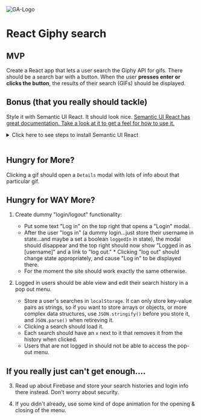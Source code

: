 ![GA-Logo](https://camo.githubusercontent.com/6ce15b81c1f06d716d753a61f5db22375fa684da/68747470733a2f2f67612d646173682e73332e616d617a6f6e6177732e636f6d2f70726f64756374696f6e2f6173736574732f6c6f676f2d39663838616536633963333837313639306533333238306663663535376633332e706e67) 

# React Giphy search

## MVP

Create a React app that lets a user search the Giphy API for gifs. There should be a search bar with a button.  When the user **presses enter or clicks the button**, the results of their search (GIFs) should be displayed.

## Bonus (that you really should tackle)

Style it with Semantic UI React.  It should look nice.  [Semantic UI React has great documentation.  Take a look at it to get a feel for how to use it.](https://react.semantic-ui.com/)

<details>
   <summary>Click here to see steps to install Semantic UI React</summary>
      
   1. `npm install semantic-ui-css`
   2. `npm install semantic-ui-react`
   3. Inside of `index.js`, above your `index.css`, `import 'semantic-ui-css/semantic.min.css';`

</details>
<br />

## Hungry for More?

Clicking a gif should open a `Details` modal with lots of info about that particular gif.

## Hungry for WAY More?  

1. Create dummy "login/logout" functionality:
    * Put some text "Log in" on the top right that opens a "Login" modal. 
    * After the user "logs in" (a dummy login...just store their username in state...and maybe a set a boolean `loggedIn` in state), the modal should disappear and the top right should now show "Logged in as [username]" and a link to "log out."  * Clicking "log out" should change state appropriately, and cause "Log in" to be displayed there. 
    * For the moment the site should work exactly the same otherwise.

2. Logged in users should be able view and edit their search history in a pop out menu.
    * Store a user's searches in `localStorage`.  It can only store key-value pairs as strings, so if you want to store arrays or objects, or more complex data structures, use `JSON.stringify()` before you store it, and `JSON.parse()` when retireving it.
    * Clicking a search should load it.
    * Each search should have an `x` next to it that removes it from the history when clicked.
    * Users that are not logged in should not be able to access the pop-out menu.
   
## If you really just can't get enough....

3. Read up about Firebase and store your search histories and login info there instead.  Don't worry about security.

4. If you didn't already, use some kind of dope animation for the opening & closing of the menu. 
